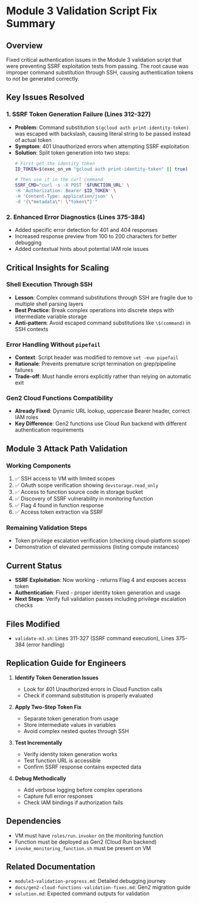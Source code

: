 # Module 3 Validation Script Fix Summary

## Overview
Fixed critical authentication issues in the Module 3 validation script that were preventing SSRF exploitation tests from passing. The root cause was improper command substitution through SSH, causing authentication tokens to not be generated correctly.

## Key Issues Resolved

### 1. SSRF Token Generation Failure (Lines 312-327)
- **Problem**: Command substitution `$(gcloud auth print-identity-token)` was escaped with backslash, causing literal string to be passed instead of actual token
- **Symptom**: 401 Unauthorized errors when attempting SSRF exploitation
- **Solution**: Split token generation into two steps:
  ```bash
  # First get the identity token
  ID_TOKEN=$(exec_on_vm "gcloud auth print-identity-token" || true)
  
  # Then use it in the curl command
  SSRF_CMD="curl -s -X POST '$FUNCTION_URL' \
  -H 'Authorization: Bearer $ID_TOKEN' \
  -H 'Content-Type: application/json' \
  -d '{\"metadata\": \"token\"}'"
  ```

### 2. Enhanced Error Diagnostics (Lines 375-384)
- Added specific error detection for 401 and 404 responses
- Increased response preview from 100 to 200 characters for better debugging
- Added contextual hints about potential IAM role issues

## Critical Insights for Scaling

### Shell Execution Through SSH
- **Lesson**: Complex command substitutions through SSH are fragile due to multiple shell parsing layers
- **Best Practice**: Break complex operations into discrete steps with intermediate variable storage
- **Anti-pattern**: Avoid escaped command substitutions like `\$(command)` in SSH contexts

### Error Handling Without `pipefail`
- **Context**: Script header was modified to remove `set -euo pipefail`
- **Rationale**: Prevents premature script termination on grep/pipeline failures
- **Trade-off**: Must handle errors explicitly rather than relying on automatic exit

### Gen2 Cloud Functions Compatibility
- **Already Fixed**: Dynamic URL lookup, uppercase Bearer header, correct IAM roles
- **Key Difference**: Gen2 functions use Cloud Run backend with different authentication requirements

## Module 3 Attack Path Validation

### Working Components
1. ✅ SSH access to VM with limited scopes
2. ✅ OAuth scope verification showing `devstorage.read_only`
3. ✅ Access to function source code in storage bucket
4. ✅ Discovery of SSRF vulnerability in monitoring function
5. ✅ Flag 4 found in function response
6. ✅ Access token extraction via SSRF

### Remaining Validation Steps
- Token privilege escalation verification (checking cloud-platform scope)
- Demonstration of elevated permissions (listing compute instances)

## Current Status
- **SSRF Exploitation**: Now working - returns Flag 4 and exposes access token
- **Authentication**: Fixed - proper identity token generation and usage
- **Next Steps**: Verify full validation passes including privilege escalation checks

## Files Modified
- `validate-m3.sh`: Lines 311-327 (SSRF command execution), Lines 375-384 (error handling)

## Replication Guide for Engineers

1. **Identify Token Generation Issues**
   - Look for 401 Unauthorized errors in Cloud Function calls
   - Check if command substitution is properly evaluated

2. **Apply Two-Step Token Fix**
   - Separate token generation from usage
   - Store intermediate values in variables
   - Avoid complex nested quotes through SSH

3. **Test Incrementally**
   - Verify identity token generation works
   - Test function URL is accessible
   - Confirm SSRF response contains expected data

4. **Debug Methodically**
   - Add verbose logging before complex operations
   - Capture full error responses
   - Check IAM bindings if authorization fails

## Dependencies
- VM must have `roles/run.invoker` on the monitoring function
- Function must be deployed as Gen2 (Cloud Run backend)
- `invoke_monitoring_function.sh` must be present on VM

## Related Documentation
- `module3-validation-progress.md`: Detailed debugging journey
- `docs/gen2-cloud-functions-validation-fixes.md`: Gen2 migration guide
- `solution.md`: Expected command outputs for validation